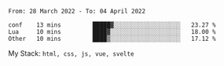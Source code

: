 <!--START_SECTION:waka-->

```text
From: 28 March 2022 - To: 04 April 2022

conf    13 mins         █████▓░░░░░░░░░░░░░░░░░░░   23.27 %
Lua     10 mins         ████▓░░░░░░░░░░░░░░░░░░░░   18.00 %
Other   10 mins         ████▒░░░░░░░░░░░░░░░░░░░░   17.12 %
```

<!--END_SECTION:waka-->
My Stack: `html, css, js, vue, svelte`
